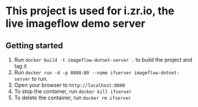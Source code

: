 # This project is used for i.zr.io, the live imageflow demo server

## Getting started

1. Run `docker build -t imageflow-dotnet-server .` to build the project and tag it
2. Run `docker run -d -p 8080:80 --name ifserver imageflow-dotnet-server` to run.
3. Open your browser to `http://localhost:8080`
4. To stop the container, run `docker kill ifserver`
5. To delete the container, run  `docker rm ifserver`